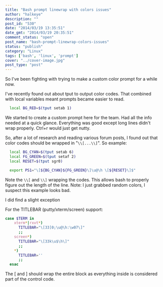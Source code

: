 ```yaml
---
title: "Bash prompt linewrap with colors issues"
author: "halkeye"
description: ""
post_id: "530"
date: "2014/03/19 13:35:51"
date_gmt: "2014/03/19 20:35:51"
comment_status: "open"
post_name: "bash-prompt-linewrap-colors-issues"
status: "publish"
category: "Linux"
tags: ['bash', 'linux', 'prompt']
cover: "../cover-image.jpg"
post_type: "post"
---
```


So I've been fighting with trying to make a custom color prompt for a while now.

I've recently found out about tput to output color codes. That combined with local variables meant prompts became easier to read.

```bash
  local BG_RED=$(tput setab 1)
```

We started to create a custom prompt here for the team. Had all the info needed at a quick glance. Everything was good except long lines didn't wrap properly. Ctrl+r would just get nutty. 

So, after a lot of research and reading various forum posts, I found out that color codes should be wrapped in "`\\[...\\]`". So example:

```bash
  local BG_CYAN=$(tput setab 6)
  local FG_GREEN=$(tput setaf 2)
  local RESET=$(tput sgr0)

  export PS1="\[${BG_CYAN}${FG_GREEN}\]\u@\h \[${RESET}\]$"
```

Note the `\\[` and `\\]` wrapping the codes. This allows bash to properly figure out the length of the line. Note: I just grabbed random colors, I suspect this example looks bad.

I did find a slight exception

For the TITLEBAR (putty/xterm/screen) support:

```bash
case $TERM in
    xterm*|rxvt*)
      TITLEBAR="\[33]0;\u@\h:\w07\]"
      ;;
    screen*)
      TITLEBAR="\[33k\u$\h\]"
      ;;
    *)
      TITLEBAR=''
      ;;
  esac
```

The \[ and \] should wrap the entire block as everything inside is considered part of the control code.
